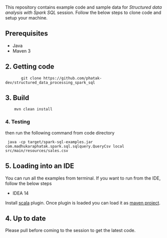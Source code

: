 This repository contains example code and sample data for *Structured data analysis with Spark SQL* session.
Follow the below steps to clone code and setup your machine.


## Prerequisites

* Java
* Maven 3


## 2. Getting code

           git clone https://github.com/phatak-dev/structured_data_processing_spark_sql


## 3. Build

        mvn clean install

### 4. Testing

then run the following command from code directory

     java -cp target/spark-sql-examples.jar com.madhukaraphatak.spark.sql.sqlquery.QueryCsv local src/main/resources/sales.csv


## 5. Loading into an IDE

You can run all the examples from terminal. If you want to run from the IDE, follow the below steps


* IDEA 14

 Install [scala](https://plugins.jetbrains.com/plugin/?id=1347) plugin. Once plugin is loaded you can load it as [maven
 project](https://www.jetbrains.com/idea/help/importing-project-from-maven-model.html).


## 4. Up to date

Please pull before coming to the session to get the latest code.